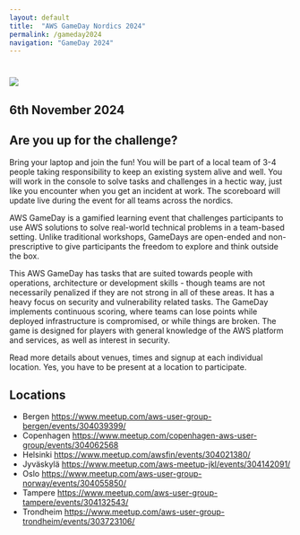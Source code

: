 ```yaml
---
layout: default
title:  "AWS GameDay Nordics 2024"
permalink: /gameday2024
navigation: "GameDay 2024"
---
```


<div class="jumbotron communityday">
  <div class="container text-center">
    <h1><img src="/content/img/gameday-nordics.webp" id="gamday-image" /></h1>
    <h2 class="display-5 mt-4">6th November 2024</h2>
  </div>
</div>

<div class="container">
<h2>Are you up for the challenge?</h2>
<P>
Bring your laptop and join the fun! You will be part of a local team of 3-4 people taking responsibility to keep an existing system alive and well. You will work in the console to solve tasks and challenges in a hectic way, just like you encounter when you get an incident at work. The scoreboard will update live during the event for all teams across the nordics. 
</P>
<P>
AWS GameDay is a gamified learning event that challenges participants to use AWS solutions to solve real-world technical problems in a team-based setting. Unlike traditional workshops, GameDays are open-ended and non-prescriptive to give participants the freedom to explore and think outside the box.
</P>
<P>
This AWS GameDay has tasks that are suited towards people with operations, architecture or development skills - though teams are not necessarily penalized if they are not strong in all of these areas. It has a heavy focus on security and vulnerability related tasks. The GameDay implements continuous scoring, where teams can lose points while deployed infrastructure is compromised, or while things are broken. The game is designed for players with general knowledge of the AWS platform and services, as well as interest in security.
</P>
<P>
Read more details about venues, times and signup at each individual location. Yes, you have to be present at a location to participate. 
</P>

<h2 class="mt-5">Locations</h2>
<ul>
<li>Bergen <A HREF="https://www.meetup.com/aws-user-group-bergen/events/304039399/">https://www.meetup.com/aws-user-group-bergen/events/304039399/</A></li>

<li>Copenhagen <A HREF="https://www.meetup.com/copenhagen-aws-user-group/events/30406256">https://www.meetup.com/copenhagen-aws-user-group/events/304062568
</A></li>

<li>Helsinki <A HREF="https://www.meetup.com/awsfin/events/304021380">https://www.meetup.com/awsfin/events/304021380/
</A></li>

<li>Jyväskylä <A HREF="https://www.meetup.com/aws-meetup-jkl/events/304142091/">https://www.meetup.com/aws-meetup-jkl/events/304142091/
</A></li>

<li>Oslo <A HREF="https://www.meetup.com/aws-user-group-norway/events/304055850/">https://www.meetup.com/aws-user-group-norway/events/304055850/
</A></li>

<li>Tampere <A HREF="https://www.meetup.com/aws-user-group-tampere/events/304132543/
">https://www.meetup.com/aws-user-group-tampere/events/304132543/
</A></li>

<li>Trondheim <A HREF="https://www.meetup.com/aws-user-group-trondheim/events/303723106/">https://www.meetup.com/aws-user-group-trondheim/events/303723106/
</A></li>
</ul>

